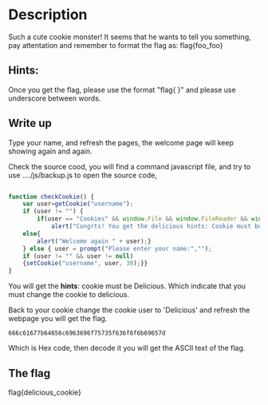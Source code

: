 # Description

Such a cute cookie monster! It seems that he wants to tell you something, pay attentation and remember to format the flag as: flag{foo_foo}

## Hints:

Once you get the flag, please use the format "flag{ }" and please use underscore between words.


## Write up

Type your name, and refresh the pages, the welcome page will keep showing again and again.

Check the source cood, you will find a command javascript file, and try to use ..../js/backup.js to open the source code, 
````javascript

function checkCookie() {
    var user=getCookie("username");
    if (user != "") {
		if(user == "Cookies" && window.File && window.FileReader && window.FileList && window.Blob){
			alert("Congrts! You get the delicious hints: Cookie must be Delicious" );}
	else{
		alert("Welcome again " + user);}
	} else { user = prompt("Please enter your name:","");
	if (user != "" && user != null) 
	{setCookie("username", user, 30);}}
}

````
You will get the <b>hints</b>: cookie must be Delicious. Which indicate that you must change the cookie to delicious.

Back to your cookie change the cookie user to 'Delicious' and refresh the webpage
you will get the flag.

````
666c61677b64656c6963696f75735f636f6f6b69657d
````
Which is Hex code, then decode it you will get the ASCII text of the flag.


## The flag
flag{delicious_cookie}
